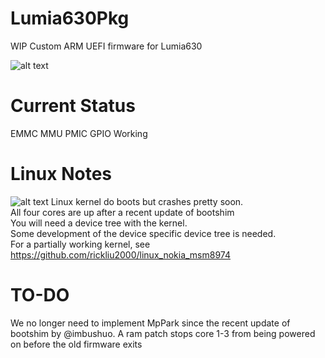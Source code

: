 # Lumia630Pkg
WIP Custom ARM UEFI firmware for Lumia630

![alt text](https://blog.rickliu.im/wp-content/uploads/2019/04/IMG_20190308_220745.jpg "Boot manager on Lumia630")

# Current Status
EMMC MMU PMIC GPIO Working

# Linux Notes
![alt text](https://blog.rickliu.im/wp-content/uploads/2019/03/Four_Penguins.jpeg)
Linux kernel do boots but crashes pretty soon.\
All four cores are up after a recent update of bootshim\
You will need a device tree with the kernel.\
Some development of the device specific device tree is needed.\
For a partially working kernel, see https://github.com/rickliu2000/linux_nokia_msm8974

# TO-DO
We no longer need to implement MpPark since the recent update of bootshim by @imbushuo. A ram patch stops core 1-3 from being powered on before the old firmware exits
